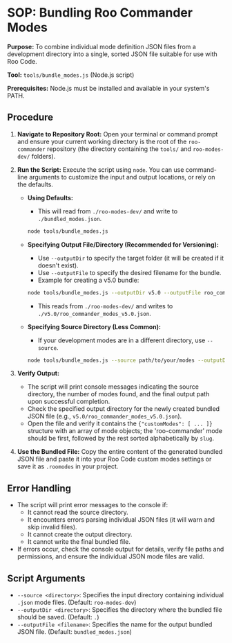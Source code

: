 # SOP: Bundling Roo Commander Modes

**Purpose:** To combine individual mode definition JSON files from a development directory into a single, sorted JSON file suitable for use with Roo Code.

**Tool:** `tools/bundle_modes.js` (Node.js script)

**Prerequisites:** Node.js must be installed and available in your system's PATH.

## Procedure

1.  **Navigate to Repository Root:** Open your terminal or command prompt and ensure your current working directory is the root of the `roo-commander` repository (the directory containing the `tools/` and `roo-modes-dev/` folders).

2.  **Run the Script:** Execute the script using `node`. You can use command-line arguments to customize the input and output locations, or rely on the defaults.

    *   **Using Defaults:**
        *   This will read from `./roo-modes-dev/` and write to `./bundled_modes.json`.
        ```bash
        node tools/bundle_modes.js
        ```

    *   **Specifying Output File/Directory (Recommended for Versioning):**
        *   Use `--outputDir` to specify the target folder (it will be created if it doesn't exist).
        *   Use `--outputFile` to specify the desired filename for the bundle.
        *   Example for creating a v5.0 bundle:
        ```bash
        node tools/bundle_modes.js --outputDir v5.0 --outputFile roo_commander_modes_v5.0.json
        ```
        *   This reads from `./roo-modes-dev/` and writes to `./v5.0/roo_commander_modes_v5.0.json`.

    *   **Specifying Source Directory (Less Common):**
        *   If your development modes are in a different directory, use `--source`.
        ```bash
        node tools/bundle_modes.js --source path/to/your/modes --outputDir v5.1 --outputFile roo_commander_modes_v5.1.json
        ```

3.  **Verify Output:**
    *   The script will print console messages indicating the source directory, the number of modes found, and the final output path upon successful completion.
    *   Check the specified output directory for the newly created bundled JSON file (e.g., `v5.0/roo_commander_modes_v5.0.json`).
    *   Open the file and verify it contains the `{"customModes": [ ... ]}` structure with an array of mode objects; the 'roo-commander' mode should be first, followed by the rest sorted alphabetically by `slug`.

4.  **Use the Bundled File:** Copy the entire content of the generated bundled JSON file and paste it into your Roo Code custom modes settings or save it as `.roomodes` in your project.

## Error Handling

*   The script will print error messages to the console if:
    *   It cannot read the source directory.
    *   It encounters errors parsing individual JSON files (it will warn and skip invalid files).
    *   It cannot create the output directory.
    *   It cannot write the final bundled file.
*   If errors occur, check the console output for details, verify file paths and permissions, and ensure the individual JSON mode files are valid.

## Script Arguments

*   `--source <directory>`: Specifies the input directory containing individual `.json` mode files. (Default: `roo-modes-dev`)
*   `--outputDir <directory>`: Specifies the directory where the bundled file should be saved. (Default: `.`)
*   `--outputFile <filename>`: Specifies the name for the output bundled JSON file. (Default: `bundled_modes.json`)